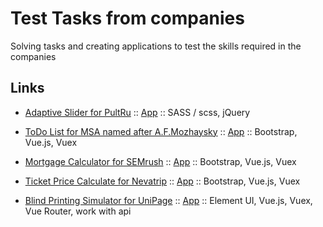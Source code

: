 # Test Tasks from companies

Solving tasks and creating applications to test the skills required in the companies

## Links

- [Adaptive Slider for PultRu](https://github.com/BobrikovAleksey/TestTasks/tree/master/AdaptiveSlider_PultRu) :: [App](https://bobrikovaleksey.github.io/TestTasks/AdaptiveSlider_PultRu/) :: SASS / scss, jQuery

- [ToDo List for MSA named after A.F.Mozhaysky](https://github.com/BobrikovAleksey/TestTasks/tree/master/TodoList_MSAMozhaysky) :: [App](https://bobrikovaleksey.github.io/TestTasks/TodoList_MSAMozhaysky/) :: Bootstrap, Vue.js, Vuex

- [Mortgage Calculator for SEMrush](https://github.com/BobrikovAleksey/TestTasks/tree/master/MortgageCalculator_SEMrush) :: [App](https://bobrikovaleksey.github.io/TestTasks/MortgageCalculator_SEMrush/) :: Bootstrap, Vue.js, Vuex

- [Ticket Price Calculate for Nevatrip](https://github.com/BobrikovAleksey/TestTasks/tree/master/TicketPriceCalculate_Nevatrip) :: [App](https://bobrikovaleksey.github.io/TestTasks/TicketPriceCalculate_Nevatrip/) :: Bootstrap, Vue.js, Vuex

- [Blind Printing Simulator for UniPage](https://github.com/BobrikovAleksey/TestTasks/tree/master/BlindPrintingSimulator_UniPage) :: [App](https://bobrikovaleksey.github.io/TestTasks/BlindPrintingSimulator_UniPage/dist/) :: Element UI, Vue.js, Vuex, Vue Router, work with api
